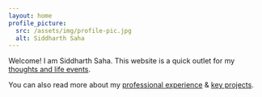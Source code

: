 ```yaml
---
layout: home
profile_picture:
  src: /assets/img/profile-pic.jpg
  alt: Siddharth Saha
---
```


<p>
  Welcome! I am Siddharth Saha. This website is a quick outlet for my <a href="blog">thoughts and life events</a>.
</p>
<p>
  You can also read more about my <a href="work">professional experience</a> & <a href="project">key projects</a>.
</p>
